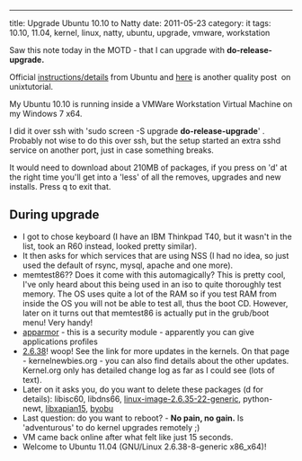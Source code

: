 ---
title: Upgrade Ubuntu 10.10 to Natty
date: 2011-05-23
category: it
tags: 10.10, 11.04, kernel, linux, natty, ubuntu, upgrade, vmware, workstation

Saw this note today in the MOTD - that I can upgrade with **do-release-upgrade.**

Official [instructions/details](http://www.ubuntu.com/download/ubuntu/upgrade ".com") from Ubuntu and [here](http://www.unixtutorial.org/2011/03/upgrading-ubuntu-with-do-release-upgrade/ "unixtutorial") is another quality post  on unixtutorial.

My Ubuntu 10.10 is running inside a VMWare Workstation Virtual Machine on my Windows 7 x64.

I did it over ssh with 'sudo screen -S upgrade **do-release-upgrade**' . Probably not wise to do this over ssh, but the setup started an extra sshd service on another port, just in case something breaks.

It would need to download about 210MB of packages, if you press on 'd' at the right time you'll get into a 'less' of all the removes, upgrades and new installs. Press q to exit that.

## During upgrade

- I got to chose keyboard (I have an IBM Thinkpad T40, but it wasn't in the list, took an R60 instead, looked pretty similar).
- It then asks for which services that are using NSS (I had no idea, so just used the default of rsync, mysql, apache and one more).
- memtest86?? Does it come with this automagically? This is pretty cool, I've only heard about this being used in an iso to quite thoroughly test memory. The OS uses quite a lot of the RAM so if you test RAM from inside the OS you will not be able to test all, thus the boot CD. However, later on it turns out that memtest86 is actually put in the grub/boot menu! Very handy!
- [apparmor](http://en.wikipedia.org/wiki/AppArmor "on wikipedia") - this is a security module - apparently you can give applications profiles
- [2.6.38](http://kernelnewbies.org/Linux_2_6_38 "on kernelnewbies.org")! woop! See the link for more updates in the kernels. On that page - kernelnewbies.org - you can also find details about the other updates. Kernel.org only has detailed change log as far as I could see (lots of text).
- Later on it asks you, do you want to delete these packages (d for details): libisc60, libdns66, [linux-image-2.6.35-22-generic](https://www.guldmyr.com/upgrade-ubuntu-10-10-to-natty "This is the kernel, you are installing a newer one :)"), python-newt, [libxapian15](http://packages.ubuntu.com/hardy/libxapian15 "supposedly a new indexer has been introduced"), [byobu](http://packages.ubuntu.com/natty/byobu "a profile switcher, supposedly a new one has been introduced here as well")
- ﻿﻿Last question: do you want to reboot? - **No pain, no gain.** Is 'adventurous' to do kernel upgrades remotely ;)
- VM came back online after what felt like just 15 seconds.
- ﻿Welcome to Ubuntu 11.04 (GNU/Linux 2.6.38-8-generic x86\_x64)!
